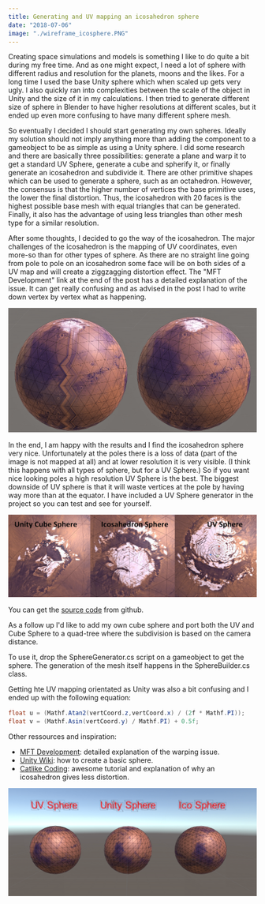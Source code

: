 ```yaml
---
title: Generating and UV mapping an icosahedron sphere
date: "2018-07-06"
image: "./wireframe_icosphere.PNG"
---
```


Creating space simulations and models is something I like to do quite a bit during my free time. And as one might expect, I need a lot of sphere with different radius and resolution for the planets, moons and the likes. For a long time I used the base Unity sphere which when scaled up gets very ugly. I also quickly ran into complexities between the scale of the object in Unity and the size of it in my calculations. I then tried to generate different size of sphere in Blender to have higher resolutions at different scales, but it ended up even more confusing to have many different sphere mesh.

So eventually I decided I should start generating my own spheres. Ideally my solution should not imply anything more than adding the component to a gameobject to be as simple as using a Unity sphere. I did some research and there are basically three possibilities: generate a plane and warp it to get a standard UV Sphere, generate a cube and spherify it, or finally generate an icosahedron and subdivide it. There are other primitive shapes which can be used to generate a sphere, such as an octahedron. However, the consensus is that the higher number of vertices the base primitive uses, the lower the final distortion. Thus, the icosahedron with 20 faces is the highest possible base mesh with equal triangles that can be generated. Finally, it also has the advantage of using less triangles than other mesh type for a similar resolution.

After some thoughts, I decided to go the way of the icosahedron. The major challenges of the icosahedron is the mapping of UV coordinates, even more-so than for other types of sphere. As there are no straight line going from pole to pole on an icosahedron some face will be on both sides of a UV map and will create a ziggzagging distortion effect. The "MFT Development" link at the end of the post has a detailed explanation of the issue. It can get really confusing and as advised in the post I had to write down vertex by vertex what as happening.

![Warping effect and final result](./warping_and_result.PNG)

In the end, I am happy with the results and I find the icosahedron sphere very nice. Unfortunately at the poles there is a loss of data (part of the image is not mapped at all) and at lower resolution it is very visible. (I think this happens with all types of sphere, but for a UV Sphere.) So if you want nice looking poles a high resolution UV Sphere is the best. The biggest downside of UV sphere is that it will waste vertices at the pole by having way more than at the equator. I have included a UV Sphere generator in the project so you can test and see for yourself.

![Loss of data difference on each pole.](./pole_warping.PNG)

You can get the [source code](https://github.com/alexisgea/sphere_generator) from github.

As a follow up I'd like to add my own cube sphere and port both the UV and Cube Sphere to a quad-tree where the subdivision is based on the camera distance.

To use it, drop the SphereGenerator.cs script on a gameobject to get the sphere. The generation of the mesh itself happens in the SphereBuilder.cs class.

Getting hte UV mapping orientated as Unity was also a bit confusing and I ended up with the following equation:
``` C#
float u = (Mathf.Atan2(vertCoord.z,vertCoord.x) / (2f * Mathf.PI));
float v = (Mathf.Asin(vertCoord.y) / Mathf.PI) + 0.5f;
```

Other ressources and inspiration:
* [MFT Development](https://mft-dev.dk/uv-mapping-sphere/): detailed explanation of the warping issue.
* [Unity Wiki](http://wiki.unity3d.com/index.php/ProceduralPrimitives): how to create a basic sphere.
* [Catlike Coding](https://web.archive.org/web/20171218054621/http://www.binpress.com/tutorial/creating-an-octahedron-sphere/162): awesome tutorial and explanation of why an icosahedron gives less distortion.

![Final result comparison](./final_result.PNG)
